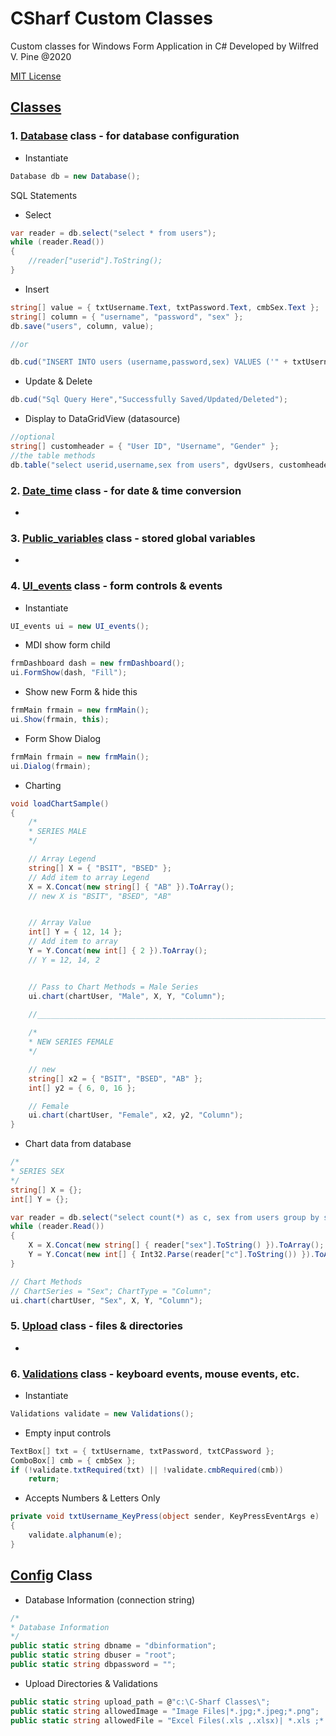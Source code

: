 # CSharf Custom Classes

Custom classes for Windows Form Application in C# Developed by Wilfred V. Pine
@2020

[MIT License](https://github.com/redmalmon/CSharf-Custom-Classes/blob/main/LICENSE)

## [Classes](https://github.com/redmalmon/CSharf-Custom-Classes/tree/main/C-Sharf%20Classes/Classes)

### 1. [Database](https://github.com/redmalmon/CSharf-Custom-Classes/blob/main/C-Sharf%20Classes/Classes/Database.cs) class - for database configuration

* Instantiate

```c#
Database db = new Database();
```

SQL Statements

* Select

```c#
var reader = db.select("select * from users");
while (reader.Read())
{
    //reader["userid"].ToString();
}
```

* Insert

```c#
string[] value = { txtUsername.Text, txtPassword.Text, cmbSex.Text };
string[] column = { "username", "password", "sex" };
db.save("users", column, value);

//or

db.cud("INSERT INTO users (username,password,sex) VALUES ('" + txtUsername.Text + "','" + txtPassword.Text + "','" + cmbSex.Text + "')","Successfully Saved");
```

* Update & Delete

```c#
db.cud("Sql Query Here","Successfully Saved/Updated/Deleted");
```

* Display to DataGridView (datasource)

```c#
//optional
string[] customheader = { "User ID", "Username", "Gender" };
//the table methods
db.table("select userid,username,sex from users", dgvUsers, customheader);
```


### 2. [Date_time](https://github.com/redmalmon/CSharf-Custom-Classes/blob/main/C-Sharf%20Classes/Classes/Date_time.cs) class - for date & time conversion

* 

### 3. [Public_variables](https://github.com/redmalmon/CSharf-Custom-Classes/blob/main/C-Sharf%20Classes/Classes/Public_variables.cs) class - stored global variables

* 

### 4. [UI_events](https://github.com/redmalmon/CSharf-Custom-Classes/blob/main/C-Sharf%20Classes/Classes/UI_events.cs) class - form controls & events

* Instantiate

```c#
UI_events ui = new UI_events();
```

* MDI show form child

```c#
frmDashboard dash = new frmDashboard();
ui.FormShow(dash, "Fill");
```

* Show new Form & hide this

```c#
frmMain frmain = new frmMain();
ui.Show(frmain, this);
```

* Form Show Dialog

```c#
frmMain frmain = new frmMain();
ui.Dialog(frmain);
```

* Charting

```c#
void loadChartSample()
{
    /*
    * SERIES MALE
    */

    // Array Legend
    string[] X = { "BSIT", "BSED" };
    // Add item to array Legend
    X = X.Concat(new string[] { "AB" }).ToArray(); 
    // new X is "BSIT", "BSED", "AB"


    // Array Value
    int[] Y = { 12, 14 };
    // Add item to array
    Y = Y.Concat(new int[] { 2 }).ToArray(); 
    // Y = 12, 14, 2


    // Pass to Chart Methods = Male Series
    ui.chart(chartUser, "Male", X, Y, "Column");

    //_________________________________________________________________________________
    
    /*
    * NEW SERIES FEMALE
    */

    // new 
    string[] x2 = { "BSIT", "BSED", "AB" };
    int[] y2 = { 6, 0, 16 };

    // Female
    ui.chart(chartUser, "Female", x2, y2, "Column");
}
```

* Chart data from database

```c#
/*
* SERIES SEX
*/
string[] X = {};
int[] Y = {};

var reader = db.select("select count(*) as c, sex from users group by sex");
while (reader.Read())
{
    X = X.Concat(new string[] { reader["sex"].ToString() }).ToArray();
    Y = Y.Concat(new int[] { Int32.Parse(reader["c"].ToString()) }).ToArray();
}

// Chart Methods
// ChartSeries = "Sex"; ChartType = "Column";
ui.chart(chartUser, "Sex", X, Y, "Column");
```


### 5. [Upload](https://github.com/redmalmon/CSharf-Custom-Classes/blob/main/C-Sharf%20Classes/Classes/Upload.cs) class - files & directories

* 

### 6. [Validations](https://github.com/redmalmon/CSharf-Custom-Classes/blob/main/C-Sharf%20Classes/Classes/Validations.cs) class - keyboard events, mouse events, etc.

* Instantiate

```c#
Validations validate = new Validations();
```

* Empty input controls

```c#
TextBox[] txt = { txtUsername, txtPassword, txtCPassword };
ComboBox[] cmb = { cmbSex };
if (!validate.txtRequired(txt) || !validate.cmbRequired(cmb))
    return;
```

* Accepts Numbers & Letters Only

```c#
private void txtUsername_KeyPress(object sender, KeyPressEventArgs e)
{
    validate.alphanum(e);
}
```


## [Config](https://github.com/redmalmon/CSharf-Custom-Classes/blob/main/C-Sharf%20Classes/Config.cs) Class

* Database Information (connection string)

```c#
/*
* Database Information
*/
public static string dbname = "dbinformation";
public static string dbuser = "root";
public static string dbpassword = "";
```

* Upload Directories & Validations

```c#
public static string upload_path = @"c:\C-Sharf Classes\";
public static string allowedImage = "Image Files|*.jpg;*.jpeg;*.png";
public static string allowedFile = "Excel Files(.xls ,.xlsx)| *.xls ;*.xlsx|PDF Files(.pdf)|*.pdf|Text Files(*.txt)|*.txt|Word Files(.docx ,.doc)|*.docx;*.doc";
```
